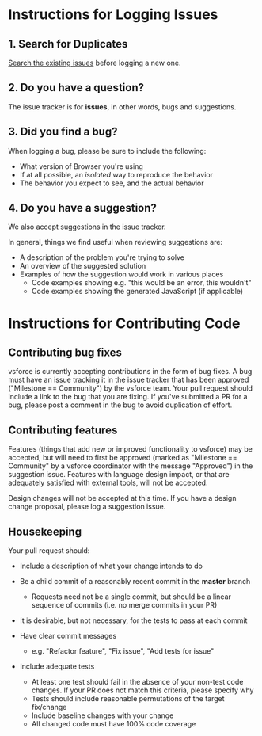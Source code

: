 # Instructions for Logging Issues

## 1. Search for Duplicates

[Search the existing issues](https://github.com/coveo/vsforce/issues) before logging a new one.

## 2. Do you have a question?

The issue tracker is for **issues**, in other words, bugs and suggestions.

## 3. Did you find a bug?

When logging a bug, please be sure to include the following:

 * What version of Browser you're using
 * If at all possible, an *isolated* way to reproduce the behavior
 * The behavior you expect to see, and the actual behavior


## 4. Do you have a suggestion?

We also accept suggestions in the issue tracker.

In general, things we find useful when reviewing suggestions are:

* A description of the problem you're trying to solve
* An overview of the suggested solution
* Examples of how the suggestion would work in various places
  * Code examples showing e.g. "this would be an error, this wouldn't"
  * Code examples showing the generated JavaScript (if applicable)

# Instructions for Contributing Code

## Contributing bug fixes

vsforce is currently accepting contributions in the form of bug fixes. A bug must have an issue tracking it in the issue tracker that has been approved ("Milestone == Community") by the vsforce team. Your pull request should include a link to the bug that you are fixing. If you've submitted a PR for a bug, please post a comment in the bug to avoid duplication of effort.

## Contributing features

Features (things that add new or improved functionality to vsforce) may be accepted, but will need to first be approved (marked as "Milestone == Community" by a vsforce coordinator with the message "Approved") in the suggestion issue. Features with language design impact, or that are adequately satisfied with external tools, will not be accepted.

Design changes will not be accepted at this time. If you have a design change proposal, please log a suggestion issue.


## Housekeeping

Your pull request should:

* Include a description of what your change intends to do
* Be a child commit of a reasonably recent commit in the **master** branch
    * Requests need not be a single commit, but should be a linear sequence of commits (i.e. no merge commits in your PR)

* It is desirable, but not necessary, for the tests to pass at each commit
* Have clear commit messages
    * e.g. "Refactor feature", "Fix issue", "Add tests for issue"
* Include adequate tests
    * At least one test should fail in the absence of your non-test code changes. If your PR does not match this criteria, please specify why
    * Tests should include reasonable permutations of the target fix/change
    * Include baseline changes with your change
    * All changed code must have 100% code coverage
